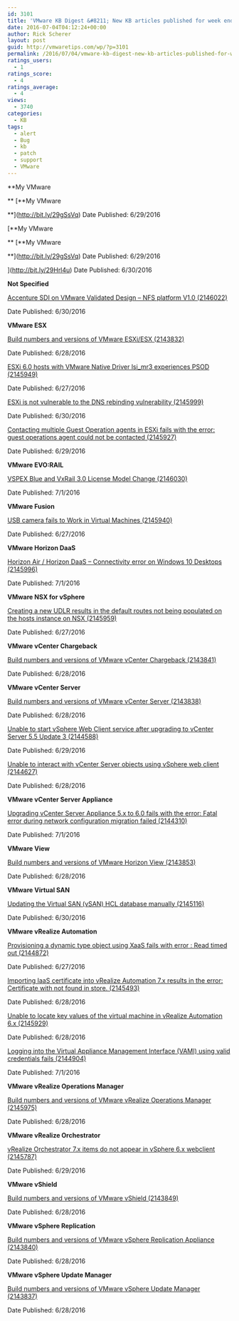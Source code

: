```yaml
---
id: 3101
title: 'VMware KB Digest &#8211; New KB articles published for week ending 07/02/16'
date: 2016-07-04T04:12:24+00:00
author: Rick Scherer
layout: post
guid: http://vmwaretips.com/wp/?p=3101
permalink: /2016/07/04/vmware-kb-digest-new-kb-articles-published-for-week-ending-070216/
ratings_users:
  - 1
ratings_score:
  - 4
ratings_average:
  - 4
views:
  - 3740
categories:
  - KB
tags:
  - alert
  - Bug
  - kb
  - patch
  - support
  - VMware
---
```

**My VMware
  
** [**My VMware
  
**](http://bit.ly/29gSsVq) Date Published: 6/29/2016
  
[**My VMware
  
** [**My VMware
  
**](http://bit.ly/29gSsVq) Date Published: 6/29/2016
  
](http://bit.ly/29Hrl4u) Date Published: 6/30/2016

**Not Specified**
  
[Accenture SDI on VMware Validated Design – NFS platform V1.0 (2146022)](http://bit.ly/29gSBrT)
  
Date Published: 6/30/2016

**VMware ESX**
  
[Build numbers and versions of VMware ESXi/ESX (2143832)](http://bit.ly/29Hr0yB)
  
Date Published: 6/28/2016
  
[ESXi 6.0 hosts with VMware Native Driver lsi_mr3 experiences PSOD (2145949)](http://bit.ly/29gT0dU)
  
Date Published: 6/27/2016
  
[ESXi is not vulnerable to the DNS rebinding vulnerability (2145999)](http://bit.ly/29HrsgB)
  
Date Published: 6/30/2016
  
[Contacting multiple Guest Operation agents in ESXi fails with the error: guest operations agent could not be contacted (2145927)](http://bit.ly/29gSFrQ)
  
Date Published: 6/29/2016

<!--more-->

**VMware EVO:RAIL**
  
[VSPEX Blue and VxRail 3.0 License Model Change (2146030)](http://bit.ly/29Hr6X3)
  
Date Published: 7/1/2016

**VMware Fusion**
  
[USB camera fails to Work in Virtual Machines (2145940)](http://bit.ly/29gSxsk)
  
Date Published: 6/27/2016

**VMware Horizon DaaS**
  
[Horizon Air / Horizon DaaS – Connectivity error on Windows 10 Desktops (2145996)](http://bit.ly/29HqQHJ)
  
Date Published: 7/1/2016

**VMware NSX for vSphere** 
  
[Creating a new UDLR results in the default routes not being populated on the hosts instance on NSX (2145959)](http://bit.ly/29gSSLA)
  
Date Published: 6/27/2016

**VMware vCenter Chargeback**
  
[Build numbers and versions of VMware vCenter Chargeback (2143841)](http://bit.ly/29HreWw)
  
Date Published: 6/28/2016

**VMware vCenter Server**
  
[Build numbers and versions of VMware vCenter Server (2143838)](http://bit.ly/29gSAnW)
  
Date Published: 6/28/2016
  
[Unable to start vSphere Web Client service after upgrading to vCenter Server 5.5 Update 3 (2144588)](http://bit.ly/29HrvZx)
  
Date Published: 6/29/2016
  
[Unable to interact with vCenter Server objects using vSphere web client (2144627)](http://bit.ly/29gSNaJ)
  
Date Published: 6/28/2016

**VMware vCenter Server Appliance** 
  
[Upgrading vCenter Server Appliance 5.x to 6.0 fails with the error: Fatal error during network configuration migration failed (2144310)](http://bit.ly/29Hrhlg)
  
Date Published: 7/1/2016

**VMware View**
  
[Build numbers and versions of VMware Horizon View (2143853)](http://bit.ly/29gSCfn)
  
Date Published: 6/28/2016

**VMware Virtual SAN**
  
[Updating the Virtual SAN (vSAN) HCL database manually (2145116)](http://bit.ly/29HqYGZ)
  
Date Published: 6/30/2016

**VMware vRealize Automation**
  
[Provisioning a dynamic type object using XaaS fails with error : Read timed out (2144872)](http://bit.ly/29gSVHc)
  
Date Published: 6/27/2016
  
[Importing IaaS certificate into vRealize Automation 7.x results in the error: Certificate with <THUMBPRINT> not found in store. (2145493)](http://bit.ly/29Hrll0)
  
Date Published: 6/28/2016
  
[Unable to locate key values of the virtual machine in vRealize Automation 6.x (2145929)](http://bit.ly/29gSZa5)
  
Date Published: 6/28/2016
  
[Logging into the Virtual Appliance Management Interface (VAMI) using valid credentials fails (2144904)](http://bit.ly/29Hr55r)
  
Date Published: 7/1/2016

**VMware vRealize Operations Manager**
  
[Build numbers and versions of VMware vRealize Operations Manager (2145975)](http://bit.ly/29gSTyX)
  
Date Published: 6/28/2016

**VMware vRealize Orchestrator**
  
[vRealize Orchestrator 7.x items do not appear in vSphere 6.x webclient (2145787)](http://bit.ly/29Hr0P7)
  
Date Published: 6/29/2016

**VMware vShield**
  
[Build numbers and versions of VMware vShield (2143849)](http://bit.ly/29gSYTk)
  
Date Published: 6/28/2016

**VMware vSphere Replication**
  
[Build numbers and versions of VMware vSphere Replication Appliance (2143840)](http://bit.ly/29HroNW)
  
Date Published: 6/28/2016

**VMware vSphere Update Manager**
  
[Build numbers and versions of VMware vSphere Update Manager (2143837)](http://bit.ly/29gStZJ)
  
Date Published: 6/28/2016